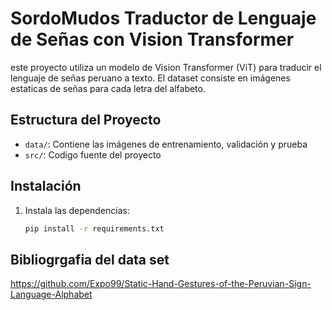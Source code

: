 # SordoMudos Traductor de Lenguaje de Señas con Vision Transformer

este proyecto utiliza un modelo de Vision Transformer (ViT) para traducir el lenguaje de señas peruano a texto. El dataset consiste en imágenes estaticas de señas para cada letra del alfabeto.

## Estructura del Proyecto
- `data/`: Contiene las imágenes de entrenamiento, validación y prueba
- `src/`: Codigo fuente del proyecto

## Instalación
1. Instala las dependencias:
   ```bash
   pip install -r requirements.txt

## Bibliogrgafia del data set
https://github.com/Expo99/Static-Hand-Gestures-of-the-Peruvian-Sign-Language-Alphabet
